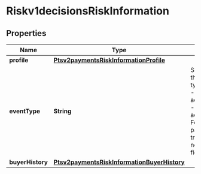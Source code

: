 
# Riskv1decisionsRiskInformation

## Properties
Name | Type | Description | Notes
------------ | ------------- | ------------- | -------------
**profile** | [**Ptsv2paymentsRiskInformationProfile**](Ptsv2paymentsRiskInformationProfile.md) |  |  [optional]
**eventType** | **String** | Specifies one of the following types of events: - login - account_creation - account_update For regular payment transactions, do not send this field.  |  [optional]
**buyerHistory** | [**Ptsv2paymentsRiskInformationBuyerHistory**](Ptsv2paymentsRiskInformationBuyerHistory.md) |  |  [optional]



